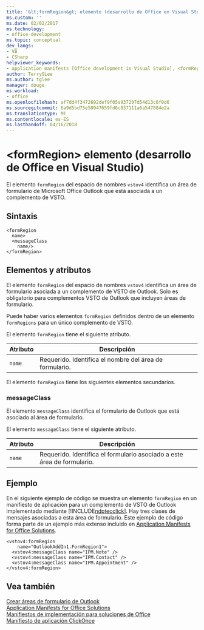 ```yaml
---
title: '&lt;formRegion&gt; elemento (desarrollo de Office en Visual Studio) | Documentos de Microsoft'
ms.custom: ''
ms.date: 02/02/2017
ms.technology:
- office-development
ms.topic: conceptual
dev_langs:
- VB
- CSharp
helpviewer_keywords:
- application manifests [Office development in Visual Studio], <formRegion> element
author: TerryGLee
ms.author: tglee
manager: douge
ms.workload:
- office
ms.openlocfilehash: af7dd4f3472692def9f05a937297d54d13c6f0d6
ms.sourcegitcommit: 6a9d5bd75e50947659fd6c837111a6a547884e2a
ms.translationtype: MT
ms.contentlocale: es-ES
ms.lasthandoff: 04/16/2018
---
```

# <a name="ltformregiongt-element-office-development-in-visual-studio"></a>&lt;formRegion&gt; elemento (desarrollo de Office en Visual Studio)
  El elemento `formRegion` del espacio de nombres `vstov4` identifica un área de formulario de Microsoft Office Outlook que está asociada a un complemento de VSTO.  
  
## <a name="syntax"></a>Sintaxis  
  
```  
<formRegion  
  name>  
  <messageClass  
    name/>  
</formRegion>  
```  
  
## <a name="elements-and-attributes"></a>Elementos y atributos  
 El elemento `formRegion` del espacio de nombres `vstov4` identifica un área de formulario asociada a un complemento de VSTO de Outlook. Solo es obligatorio para complementos VSTO de Outlook que incluyen áreas de formulario.  
  
 Puede haber varios elementos `formRegion` definidos dentro de un elemento `formRegions` para un único complemento de VSTO.  
  
 El elemento `formRegion` tiene el siguiente atributo.  
  
|Atributo|Descripción|  
|---------------|-----------------|  
|`name`|Requerido. Identifica el nombre del área de formulario.|  
  
 El elemento `formRegion` tiene los siguientes elementos secundarios.  
  
### <a name="messageclass"></a>messageClass  
 El elemento `messageClass` identifica el formulario de Outlook que está asociado al área de formulario.  
  
 El elemento `messageClass` tiene el siguiente atributo.  
  
|Atributo|Descripción|  
|---------------|-----------------|  
|`name`|Requerido. Identifica el formulario asociado a este área de formulario.|  
  
## <a name="example"></a>Ejemplo  
 En el siguiente ejemplo de código se muestra un elemento `formRegion` en un manifiesto de aplicación para un complemento de VSTO de Outlook implementado mediante [!INCLUDE[ndptecclick](../vsto/includes/ndptecclick-md.md)]. Hay tres clases de mensajes asociadas a esta área de formulario. Este ejemplo de código forma parte de un ejemplo más extenso incluido en [Application Manifests for Office Solutions](../vsto/application-manifests-for-office-solutions.md).  
  
```  
<vstov4:formRegion  
    name="OutlookAddIn1.FormRegion1">  
  <vstov4:messageClass name="IPM.Note" />  
  <vstov4:messageClass name="IPM.Contact" />  
  <vstov4:messageClass name="IPM.Appointment" />  
</vstov4:formRegion>  
```  
  
## <a name="see-also"></a>Vea también  
 [Crear áreas de formulario de Outlook](../vsto/creating-outlook-form-regions.md)   
 [Application Manifests for Office Solutions](../vsto/application-manifests-for-office-solutions.md)   
 [Manifiestos de implementación para soluciones de Office](../vsto/deployment-manifests-for-office-solutions.md)   
 [Manifiesto de aplicación ClickOnce](/visualstudio/deployment/clickonce-application-manifest)  
  
  